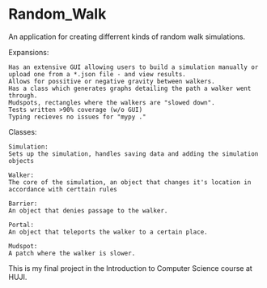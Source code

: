 # Random_Walk
An application for creating differrent kinds of random walk simulations.

Expansions:

    Has an extensive GUI allowing users to build a simulation manually or upload one from a *.json file - and view results.
    Allows for possitive or negative gravity between walkers.
    Has a class which generates graphs detailing the path a walker went through.
    Mudspots, rectangles where the walkers are "slowed down".
    Tests written >90% coverage (w/o GUI)
    Typing recieves no issues for "mypy ."

Classes:

    Simulation:
    Sets up the simulation, handles saving data and adding the simulation objects

    Walker:
    The core of the simulation, an object that changes it's location in accordance with certtain rules

    Barrier:
    An object that denies passage to the walker.

    Portal:
    An object that teleports the walker to a certain place.

    Mudspot:
    A patch where the walker is slower.

This is my final project in the Introduction to Computer Science course at HUJI.
